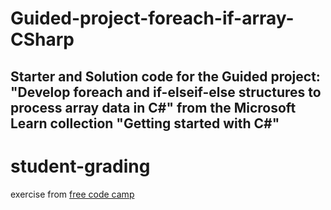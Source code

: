 # Guided-project-foreach-if-array-CSharp

Starter and Solution code for the Guided project: "Develop foreach and if-elseif-else structures to process array data in C#" from the Microsoft Learn collection "Getting started with C#"
---
# student-grading
exercise from [free code camp](https://www.freecodecamp.org/learn/foundational-c-sharp-with-microsoft/create-and-run-simple-c-sharp-console-applications/guided-project-develop-foreach-and-if-elseif-else-structures-to-process-array-data-in-c-sharp)
